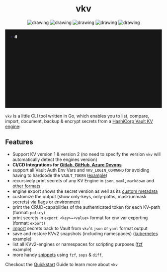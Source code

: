 
<div align="center">
<h1> vkv </h1>
<img src="https://github.com/FalcoSuessgott/vkv/actions/workflows/test.yml/badge.svg" alt="drawing"/>
<img src="https://github.com/FalcoSuessgott/vkv/actions/workflows/lint.yml/badge.svg" alt="drawing"/>
<img src="https://codecov.io/gh/FalcoSuessgott/vkv/branch/master/graph/badge.svg" alt="drawing"/>
<img src="https://img.shields.io/github/downloads/FalcoSuessgott/vkv/total.svg" alt="drawing"/>
<img src="https://img.shields.io/github/v/release/FalcoSuessgott/vkv" alt="drawing"/>
</div>

![gif](assets/demo.gif)


`vkv` is a little CLI tool written in Go, which enables you to list, compare, import, document, backup & encrypt secrets from a [HashiCorp Vault KV engine](https://developer.hashicorp.com/vault/docs/secrets/kv):


## Features
* Support KV version 1 & version 2 (no need to specify the version `vkv` will automatically detect the engines version)
* **CI/CD Integrations for [Gitlab, GitHub, Azure Devops](https://falcosuessgott.github.io/vkv/cicd_gitlab)**
* support all Vault Auth Env Vars and `VKV_LOGIN_COMMAND` for avoiding having to hardcode the `VAULT_TOKEN` ([example](https://falcosuessgott.github.io/vkv/authentication/))
* recursively print secrets of any KV  Engine in `json`, `yaml`, `markdown` and [other formats](https://falcosuessgott.github.io/vkv/export_formats/)
* engine export shows the secret version as well as its [custom metadata](https://developer.hashicorp.com/vault/docs/commands/kv/metadata)
* customize the output (show only-keys, only-paths, mask/unmask secrets) via [flags or environment](https://falcosuessgott.github.io/vkv/export/)
* print the CRUD-capabilities of the authenticated token for each KV-path (format: `policy`)
* print secrets in `export <key>=<value>` format for env var exporting (format: `export`)
* [import](https://falcosuessgott.github.io/vkv/import/) secrets back to Vault from `vkv`'s `json` or `yaml` format output
* save and restore KVv2 snapshots (including namespaces) ([kubernetes](https://falcosuessgott.github.io/vkv/example_kubernetes/) example)
* list all KVv2-engines or namespaces for scripting purposes ([fzf](https://falcosuessgott.github.io/vkv/example_fzf/) example)
* more handy [snippets](https://falcosuessgott.github.io/vkv/example_diff/) using `fzf`, `sops` & `diff`,

Checkout the [Quickstart](https://falcosuessgott.github.io/vkv/quickstart/) Guide to learn more about `vkv`
